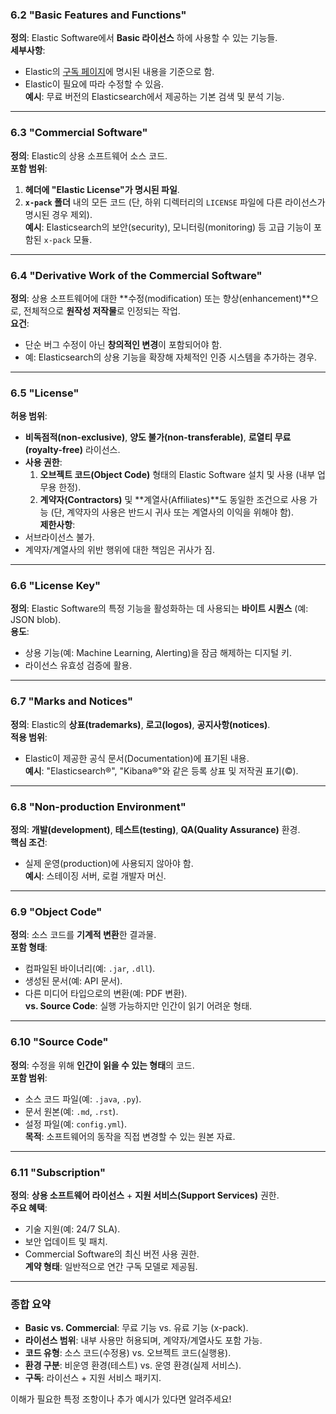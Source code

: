 ### **6.2 "Basic Features and Functions"**  
**정의**: Elastic Software에서 **Basic 라이선스** 하에 사용할 수 있는 기능들.  
**세부사항**:  
- Elastic의 [구독 페이지](https://www.elastic.co/subscriptions)에 명시된 내용을 기준으로 함.  
- Elastic이 필요에 따라 수정할 수 있음.  
**예시**: 무료 버전의 Elasticsearch에서 제공하는 기본 검색 및 분석 기능.

---

### **6.3 "Commercial Software"**  
**정의**: Elastic의 상용 소프트웨어 소스 코드.  
**포함 범위**:  
1. **헤더에 "Elastic License"가 명시된 파일**.  
2. **`x-pack` 폴더** 내의 모든 코드 (단, 하위 디렉터리의 `LICENSE` 파일에 다른 라이선스가 명시된 경우 제외).  
**예시**: Elasticsearch의 보안(security), 모니터링(monitoring) 등 고급 기능이 포함된 `x-pack` 모듈.

---

### **6.4 "Derivative Work of the Commercial Software"**  
**정의**: 상용 소프트웨어에 대한 **수정(modification) 또는 향상(enhancement)**으로, 전체적으로 **원작성 저작물**로 인정되는 작업.  
**요건**:  
- 단순 버그 수정이 아닌 **창의적인 변경**이 포함되어야 함.  
- 예: Elasticsearch의 상용 기능을 확장해 자체적인 인증 시스템을 추가하는 경우.

---

### **6.5 "License"**  
**허용 범위**:  
- **비독점적(non-exclusive)**, **양도 불가(non-transferable)**, **로열티 무료(royalty-free)** 라이선스.  
- **사용 권한**:  
  1. **오브젝트 코드(Object Code)** 형태의 Elastic Software 설치 및 사용 (내부 업무용 한정).  
  2. **계약자(Contractors)** 및 **계열사(Affiliates)**도 동일한 조건으로 사용 가능 (단, 계약자의 사용은 반드시 귀사 또는 계열사의 이익을 위해야 함).  
**제한사항**:  
- 서브라이선스 불가.  
- 계약자/계열사의 위반 행위에 대한 책임은 귀사가 짐.

---

### **6.6 "License Key"**  
**정의**: Elastic Software의 특정 기능을 활성화하는 데 사용되는 **바이트 시퀀스** (예: JSON blob).  
**용도**:  
- 상용 기능(예: Machine Learning, Alerting)을 잠금 해제하는 디지털 키.  
- 라이선스 유효성 검증에 활용.

---

### **6.7 "Marks and Notices"**  
**정의**: Elastic의 **상표(trademarks)**, **로고(logos)**, **공지사항(notices)**.  
**적용 범위**:  
- Elastic이 제공한 공식 문서(Documentation)에 표기된 내용.  
**예시**: "Elasticsearch®", "Kibana®"와 같은 등록 상표 및 저작권 표기(©).

---

### **6.8 "Non-production Environment"**  
**정의**: **개발(development)**, **테스트(testing)**, **QA(Quality Assurance)** 환경.  
**핵심 조건**:  
- 실제 운영(production)에 사용되지 않아야 함.  
**예시**: 스테이징 서버, 로컬 개발자 머신.

---

### **6.9 "Object Code"**  
**정의**: 소스 코드를 **기계적 변환**한 결과물.  
**포함 형태**:  
- 컴파일된 바이너리(예: `.jar`, `.dll`).  
- 생성된 문서(예: API 문서).  
- 다른 미디어 타입으로의 변환(예: PDF 변환).  
**vs. Source Code**: 실행 가능하지만 인간이 읽기 어려운 형태.

---

### **6.10 "Source Code"**  
**정의**: 수정을 위해 **인간이 읽을 수 있는 형태**의 코드.  
**포함 범위**:  
- 소스 코드 파일(예: `.java`, `.py`).  
- 문서 원본(예: `.md`, `.rst`).  
- 설정 파일(예: `config.yml`).  
**목적**: 소프트웨어의 동작을 직접 변경할 수 있는 원본 자료.

---

### **6.11 "Subscription"**  
**정의**: **상용 소프트웨어 라이선스** + **지원 서비스(Support Services)** 권한.  
**주요 혜택**:  
- 기술 지원(예: 24/7 SLA).  
- 보안 업데이트 및 패치.  
- Commercial Software의 최신 버전 사용 권한.  
**계약 형태**: 일반적으로 연간 구독 모델로 제공됨.

---

### **종합 요약**  
- **Basic vs. Commercial**: 무료 기능 vs. 유료 기능 (x-pack).  
- **라이선스 범위**: 내부 사용만 허용되며, 계약자/계열사도 포함 가능.  
- **코드 유형**: 소스 코드(수정용) vs. 오브젝트 코드(실행용).  
- **환경 구분**: 비운영 환경(테스트) vs. 운영 환경(실제 서비스).  
- **구독**: 라이선스 + 지원 서비스 패키지.  

이해가 필요한 특정 조항이나 추가 예시가 있다면 알려주세요!